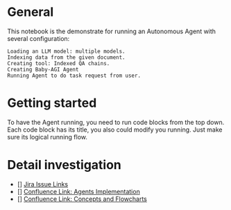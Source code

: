 # General
This notebook is the demonstrate for running an Autonomous Agent with several configuration:
```
Loading an LLM model: multiple models.
Indexing data from the given document.
Creating tool: Indexed QA chains.
Creating Baby-AGI Agent
Running Agent to do task request from user.

```

# Getting started
To have the Agent running, you need to run code blocks from the top down.
Each code block has its title, you also could modify you running. Just make sure its logical running flow.

# Detail investigation
- [] [Jira Issue Links](https://jira.renesas.eu/browse/ASDMCALCICD-68)
- [] [Confluence Link: Agents Implementation](https://jira.renesas.eu/confluence/display/ASDMCALCICD/%5BMCAL_AI%5D+Agents+Implementation)
- [] [Confluence Link:  Concepts and Flowcharts](https://jira.renesas.eu/confluence/display/ASDMCALCICD/%5BMCAL_AI%5D+LangChain+Concepts+Investigation)
